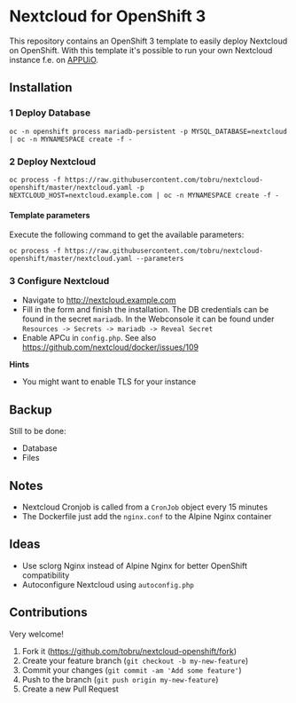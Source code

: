# Nextcloud for OpenShift 3

This repository contains an OpenShift 3 template to easily deploy Nextcloud on OpenShift.
With this template it's possible to run your own Nextcloud instance f.e. on [APPUiO](https://appuio.ch/).

## Installation

### 1 Deploy Database

```
oc -n openshift process mariadb-persistent -p MYSQL_DATABASE=nextcloud | oc -n MYNAMESPACE create -f -
```

### 2 Deploy Nextcloud

```
oc process -f https://raw.githubusercontent.com/tobru/nextcloud-openshift/master/nextcloud.yaml -p NEXTCLOUD_HOST=nextcloud.example.com | oc -n MYNAMESPACE create -f -
```

#### Template parameters

Execute the following command to get the available parameters:

```
oc process -f https://raw.githubusercontent.com/tobru/nextcloud-openshift/master/nextcloud.yaml --parameters
```

### 3 Configure Nextcloud

* Navigate to http://nextcloud.example.com
* Fill in the form and finish the installation. The DB credentials can be 
  found in the secret `mariadb`. In the Webconsole it can be found under
  `Resources -> Secrets -> mariadb -> Reveal Secret`
* Enable APCu in `config.php`. See also https://github.com/nextcloud/docker/issues/109

**Hints**

* You might want to enable TLS for your instance

## Backup

Still to be done:

* Database
* Files

## Notes

* Nextcloud Cronjob is called from a `CronJob` object every 15 minutes
* The Dockerfile just add the `nginx.conf` to the Alpine Nginx container

## Ideas

* Use sclorg Nginx instead of Alpine Nginx for better OpenShift compatibility
* Autoconfigure Nextcloud using `autoconfig.php`

## Contributions

Very welcome!

1. Fork it (https://github.com/tobru/nextcloud-openshift/fork)
2. Create your feature branch (`git checkout -b my-new-feature`)
3. Commit your changes (`git commit -am 'Add some feature'`)
4. Push to the branch (`git push origin my-new-feature`)
5. Create a new Pull Request
